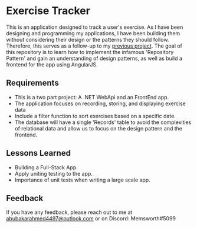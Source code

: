 # Exercise Tracker

This is an application designed to track a user's exercise. As I have been designing and programming my applications, I have been building them without considering their design or the patterns they should follow. Therefore, this serves as a follow-up to my [previous project](https://github.com/Memsworth/ConsoleApp.ShiftLogger). The goal of this repository is to learn how to implement the infamous 'Repository Pattern' and gain an understanding of design patterns, as well as build a frontend for the app using AngularJS.




## Requirements

- This is a two part project: A .NET WebApi and an FrontEnd app.
- The application focuses on recording, storing, and displaying exercise data
- Include a filter function to sort exercises based on a specific date.
- The database will have a single 'Records' table to avoid the complexities of relational data and allow us to focus on the design pattern and the frontend.
## Lessons Learned

- Building a Full-Stack App.
- Apply uniting testing to the app.
- Importance of unit tests when writing a large scale app.

## Feedback

If you have any feedback, please reach out to me at abubakarahmed4497@outlook.com or on Discord: Memsworth#5099
